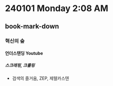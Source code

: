 # 240101 Monday 2:08 AM

## book-mark-down

### 혁신의 숲

#### 언더스탠딩 Youtube

##### 스크래핑, 크롤링

- 검색의 즐거움, ZEP, 제텔카스텐